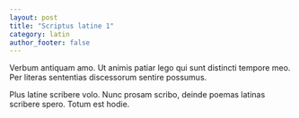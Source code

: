 ```yaml
---
layout: post
title: "Scriptus latine 1"
category: latin
author_footer: false
---
```


Verbum antiquam amo. Ut animis patiar lego qui sunt distincti tempore meo. Per literas sententias discessorum sentire possumus.

Plus latine scribere volo. Nunc prosam scribo, deinde poemas latinas scribere spero. Totum est hodie.